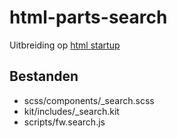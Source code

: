 # html-parts-search

Uitbreiding op [html startup](https://github.com/am-impact/html-startup)

## Bestanden
 * scss/components/_search.scss
 * kit/includes/_search.kit
 * scripts/fw.search.js